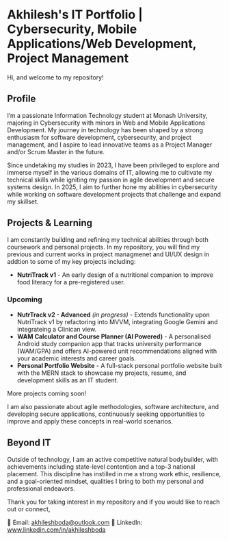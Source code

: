 # Akhilesh's IT Portfolio | Cybersecurity, Mobile Applications/Web Development, Project Management
Hi, and welcome to my repository!

## Profile

I’m a passionate Information Technology student at Monash University, majoring in Cybersecurity with minors in Web and Mobile Applications Development. My journey in technology has been shaped by a strong enthusiasm for software development, cybersecurity, and project management, and I aspire to lead innovative teams as a Project Manager and/or Scrum Master in the future.

Since undetaking my studies in 2023, I have been privileged to explore and immerse myself in the various domains of IT, allowing me to cultivate my technical skills while igniting my passion in agile development and secure systems design. In 2025, I aim to further hone my abilities in cybersecurity while working on software development projects that challenge and expand my skillset.

## Projects & Learning

I am constantly building and refining my technical abilities through both coursework and personal projects. In my repository, you will find my previous and current works in project managmenet and UI/UX design in addtion to some of my key projects including:

- **NutriTrack v1** - An early design of a nutritional companion to improve food literacy for a pre-registered user.

### Upcoming
- **NutrTrack v2 - Advanced** *(in progress)*  - Extends functionality upon NutriTrack v1 by refactoring into MVVM, integrating Google Gemini and integrateing a Clinican view.
- **WAM Calculator and Course Planner (AI Powered)** - A personalised Android study companion app that tracks university performance (WAM/GPA) and offers AI-powered unit recommendations aligned with your academic interests and career goals.
- **Personal Portfolio Website** - A full-stack personal portfolio website built with the MERN stack to showcase my projects, resume, and development skills as an IT student.

More projects coming soon!

I am also passionate about agile methodologies, software architecture, and developing secure applications, continuously seeking opportunities to improve and apply these concepts in real-world scenarios.

## Beyond IT

Outside of technology, I am an active competitive natural bodybuilder, with achievements including state-level contention and a top-3 national placement. This discipline has instilled in me a strong work ethic, resilience, and a goal-oriented mindset, qualities I bring to both my personal and professional endeavors.

Thank you for taking interest in my repository and if you would like to reach out or connect,

📧 Email: akhileshboda@outlook.com
🔗 LinkedIn: www.linkedin.com/in/akhileshboda
